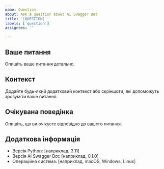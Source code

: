 ```yaml
---
name: Question
about: Ask a question about AI Swagger Bot
title: '[QUESTION] '
labels: ['question']
assignees: ''

---
```


## Ваше питання

Опишіть ваше питання детально.

## Контекст

Додайте будь-який додатковий контекст або скріншоти, які допоможуть зрозуміти ваше питання.

## Очікувана поведінка

Опишіть, що ви очікуєте відповідно до вашого питання.

## Додаткова інформація

- Версія Python: [наприклад, 3.11]
- Версія AI Swagger Bot: [наприклад, 0.1.0]
- Операційна система: [наприклад, macOS, Windows, Linux]
